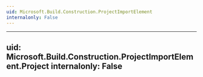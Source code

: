 ```yaml
---
uid: Microsoft.Build.Construction.ProjectImportElement
internalonly: False
---
```


---
uid: Microsoft.Build.Construction.ProjectImportElement.Project
internalonly: False
---
